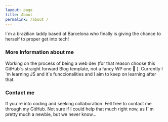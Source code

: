 ```yaml
---
layout: page
title: About
permalink: /about /
---
```



I´m a brazilian laddy based at Barcelona who finally is giving the chance to herself to proper get into tech!

### More Information about me

Working on the process of being a web dev (for that reason choose this GitHub´s straight forward Blog template, not a fancy WP one 🙂 ). Currently I´m learning JS and it´s funccionalities and I aim to keep on learning after that.

### Contact me

If you´re into coding and seeking collaboration. Fell free to contact me through my GitHub.
Not sure if I could help that much right now, as I¨m pretty much a newbie, but we never know...    
